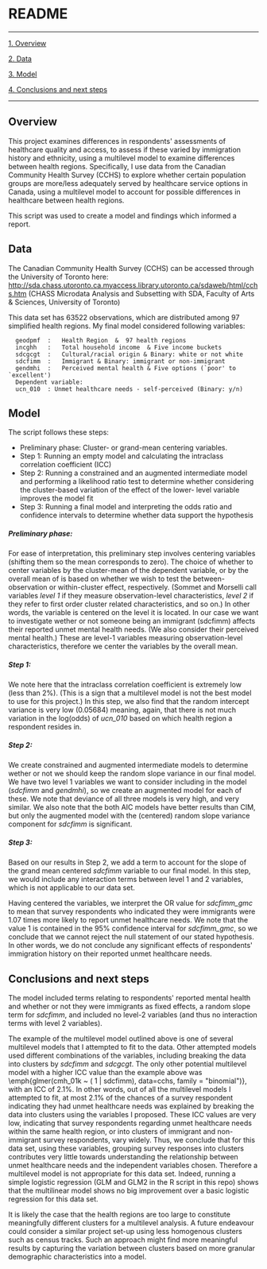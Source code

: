 # README


---

[1. Overview](#overview)

[2. Data](#data)

[3. Model](#model)

[4. Conclusions and next steps](#concl)


---

## <a name="overview">Overview </a>

This project examines  differences in respondents'  assessments of healthcare quality and access, to assess if these varied by immigration history and ethnicity, using a multilevel model to examine differences between health regions. Specifically, I use data from the Canadian Community Health Survey (CCHS) to explore whether certain population groups are more/less adequately served by healthcare service options in Canada, using a multilevel model to account for possible differences in healthcare between health regions.

This script was used to create a model and findings which informed a report.



## <a name="data">Data </a>

The Canadian Community Health Survey (CCHS) can be accessed through the University of Toronto here: 
http://sda.chass.utoronto.ca.myaccess.library.utoronto.ca/sdaweb/html/cchs.htm (CHASS Microdata Analysis and Subsetting with SDA, Faculty of Arts & Sciences, University of Toronto)

This data set has 63522 observations, which are distributed among 97 simplified health regions. My final model considered following variables:

      geodpmf  :   Health Region  &  97 health regions  
      incghh   :   Total household income  & Five income buckets 
      sdcgcgt  :   Cultural/racial origin & Binary: white or not white
      sdcfimm  :   Immigrant & Binary: immigrant or non-immigrant
      gendmhi  :   Perceived mental health & Five options (`poor' to `excellent')   
      Dependent variable:
      ucn_010  : Unmet healthcare needs - self-perceived (Binary: y/n)


## <a name="model">Model </a>

The script follows these steps:
- Preliminary phase: Cluster- or grand-mean centering variables. 
- Step 1: Running an empty model and calculating the intraclass correlation coefficient (ICC) 
- Step 2: Running a constrained and an augmented intermediate model and performing a likelihood ratio test to determine whether considering the cluster-based variation of the effect of the lower- level variable improves the model fit
- Step 3: Running a final model and interpreting the odds ratio and confidence intervals to determine whether data support the hypothesis

##### Preliminary phase:
For ease of interpretation, this preliminary step involves centering variables (shifting them so the mean corresponds to zero). The choice of whether to center variables by the cluster-mean of the dependent variable, or by the overall mean of is based on whether we wish to test the between-observation or within-cluster effect, respectively. (Sommet and Morselli call variables *level 1* if they measure observation-level characteristics, *level 2* if they refer to first order cluster related characteristics, and so on.) In other words, the variable is centered on the level it is located. In our case we want to investigate wether or not  someone being an immigrant (sdcfimm) affects their reported unmet mental health needs. (We also consider their perceived mental health.) These are level-1 variables measuring observation-level characteristics, therefore we center the variables by the overall mean.
##### Step 1:
We note here that the intraclass correlation coefficient is extremely low (less than 2\%). (This is a sign that a multilevel model is not the best model to use for this project.) In this step, we also find  that the random intercept variance is very low (0.05684) meaning, again, that there is not much variation in the log(odds) of *ucn_010* based on which health region a respondent resides in.
##### Step 2: 
We create constrained and augmented intermediate models to determine wether or not we should keep the random slope variance in our final model. We have two level 1 variables we want to consider including in the model (*sdcfimm* and *gendmhi*), so we create an augmented model for each of these. We note that deviance of all three models is very high, and very similar. We also note that the both AIC models have better results than CIM, but only the augmented model with the (centered) random slope variance component for *sdcfimm* is significant.

##### Step 3:
Based on our results in Step 2, we add a term to account for the slope of the grand  mean centered *sdcfimm* variable to our final model. In this step, we would include any interaction terms between level 1 and 2 variables, which is not applicable to our data set.


Having centered the variables, we interpret the OR value for *sdcfimm_gmc* to mean that survey respondents who indicated they were immigrants were 1.07 times more likely to report unmet healthcare needs. We note that the value 1 is contained in the 95% confidence interval for *sdcfimm_gmc*, so we conclude that we cannot reject the null statement of our stated hypothesis. In other words, we do not conclude any significant effects of respondents' immigration history on their reported unmet healthcare needs.

## <a name="concl">Conclusions and next steps </a>

The model included terms relating to respondents' reported mental health and whether or not they were immigrants as fixed effects, a random slope term for *sdcfimm*, and included no level-2 variables (and thus no interaction terms with level 2 variables).

The example of the multilevel model outlined above is one of several multilevel models that I attempted to fit to the data. Other attempted models used different combinations of the variables, including breaking the data into clusters by *sdcfimm* and *sdcgcgt*. The only other potential multilevel model with a higher ICC value than the example above was \emph{glmer(cmh\_01k ~ ( 1 | sdcfimm), data=cchs, family = "binomial")}, with an ICC of 2.1\%. In other words, out of all the multilevel models I attempted to fit, at most 2.1\% of the chances of a survey respondent indicating they had unmet healthcare needs was explained by breaking the data into clusters using the variables I proposed. These ICC values are very low, indicating that survey respondents regarding unmet healthcare needs within the same health region, or into clusters of immigrant and non-immigrant survey respondents, vary widely. Thus, we conclude that for this data set, using these variables, grouping survey responses into clusters contributes very little towards understanding the relationship between unmet healthcare needs and the independent variables chosen. Therefore a multilevel model is not appropriate for this data set. Indeed, running a simple logistic regression (GLM and GLM2 in the R script in this repo) shows that the multilinear model shows no big improvement over a basic logistic regression for this data set.

It is likely the case that the health regions are too large to constitute meaningfully different clusters for a multilevel analysis. A future endeavour could consider a similar project set-up using less homogenous clusters such as census tracks. Such an approach might find more meaningful results by capturing the variation between clusters based on more granular demographic characteristics into a model.